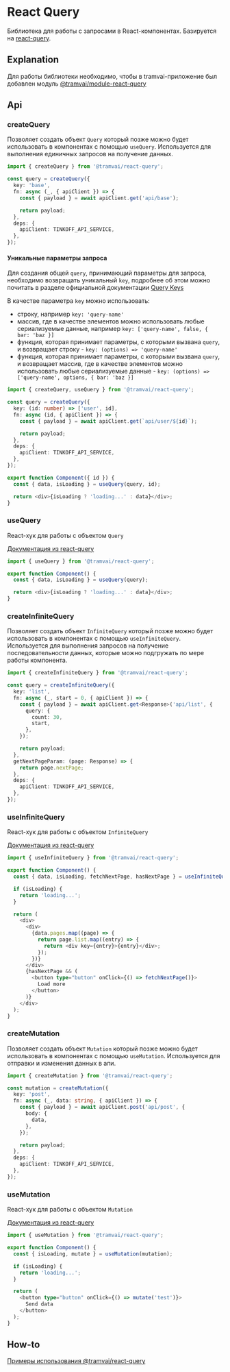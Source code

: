 # React Query

Библиотека для работы с запросами в React-компонентах. Базируется на [react-query](https://react-query.tanstack.com/).

## Explanation

Для работы библиотеки необходимо, чтобы в tramvai-приложение был добавлен модуль [@tramvai/module-react-query](references/modules/react-query.md)

## Api

### createQuery

Позволяет создать объект `Query` который позже можно будет использовать в компонентах с помощью `useQuery`. Используется для выполнения единичных запросов на получение данных.

```ts
import { createQuery } from '@tramvai/react-query';

const query = createQuery({
  key: 'base',
  fn: async (_, { apiClient }) => {
    const { payload } = await apiClient.get('api/base');

    return payload;
  },
  deps: {
    apiClient: TINKOFF_API_SERVICE,
  },
});
```

#### Уникальные параметры запроса

Для создания общей `query`, принимающий параметры для запроса, необходимо возвращать уникальный `key`,
подробнее об этом можно почитать в разделе официальной документации [Query Keys](https://react-query.tanstack.com/guides/query-keys)

В качестве параметра `key` можно использовать:

- строку, например `key: 'query-name'`
- массив, где в качестве элементов можно использовать любые сериализуемые данные, например `key: ['query-name', false, { bar: 'baz }]`
- функция, которая принимает параметры, с которыми вызвана `query`, и возвращает строку - `key: (options) => 'query-name'`
- функция, которая принимает параметры, с которыми вызвана `query`, и возвращает массив, где в качестве элементов можно использовать любые сериализуемые данные - `key: (options) => ['query-name', options, { bar: 'baz }]`

```ts
import { createQuery, useQuery } from '@tramvai/react-query';

const query = createQuery({
  key: (id: number) => ['user', id],
  fn: async (id, { apiClient }) => {
    const { payload } = await apiClient.get(`api/user/${id}`);

    return payload;
  },
  deps: {
    apiClient: TINKOFF_API_SERVICE,
  },
});

export function Component({ id }) {
  const { data, isLoading } = useQuery(query, id);

  return <div>{isLoading ? 'loading...' : data}</div>;
}
```

### useQuery

React-хук для работы с объектом `Query`

[Документация из react-query](https://react-query.tanstack.com/reference/useQuery)

```ts
import { useQuery } from '@tramvai/react-query';

export function Component() {
  const { data, isLoading } = useQuery(query);

  return <div>{isLoading ? 'loading...' : data}</div>;
}
```

### createInfiniteQuery

Позволяет создать объект `InfiniteQuery` который позже можно будет использовать в компонентах с помощью `useInfiniteQuery`. Используется для выполнения запросов на получение последовательности данных, которые можно подгружать по мере работы компонента.

```ts
import { createInfiniteQuery } from '@tramvai/react-query';

const query = createInfiniteQuery({
  key: 'list',
  fn: async (_, start = 0, { apiClient }) => {
    const { payload } = await apiClient.get<Response>('api/list', {
      query: {
        count: 30,
        start,
      },
    });

    return payload;
  },
  getNextPageParam: (page: Response) => {
    return page.nextPage;
  },
  deps: {
    apiClient: TINKOFF_API_SERVICE,
  },
});
```

### useInfiniteQuery

React-хук для работы с объектом `InfiniteQuery`

[Документация из react-query](https://react-query.tanstack.com/reference/useInfiniteQuery)

```ts
import { useInfiniteQuery } from '@tramvai/react-query';

export function Component() {
  const { data, isLoading, fetchNextPage, hasNextPage } = useInfiniteQuery(query);

  if (isLoading) {
    return 'loading...';
  }

  return (
    <div>
      <div>
        {data.pages.map((page) => {
          return page.list.map((entry) => {
            return <div key={entry}>{entry}</div>;
          });
        })}
      </div>
      {hasNextPage && (
        <button type="button" onClick={() => fetchNextPage()}>
          Load more
        </button>
      )}
    </div>
  );
}
```

### createMutation

Позволяет создать объект `Mutation` который позже можно будет использовать в компонентах с помощью `useMutation`. Используется для отправки и изменения данных в апи.

```ts
import { createMutation } from '@tramvai/react-query';

const mutation = createMutation({
  key: 'post',
  fn: async (_, data: string, { apiClient }) => {
    const { payload } = await apiClient.post('api/post', {
      body: {
        data,
      },
    });

    return payload;
  },
  deps: {
    apiClient: TINKOFF_API_SERVICE,
  },
});
```

### useMutation

React-хук для работы с объектом `Mutation`

[Документация из react-query](https://react-query.tanstack.com/reference/useMutation)

```ts
import { useMutation } from '@tramvai/react-query';

export function Component() {
  const { isLoading, mutate } = useMutation(mutation);

  if (isLoading) {
    return 'loading...';
  }

  return (
    <button type="button" onClick={() => mutate('test')}>
      Send data
    </button>
  );
}
```

## How-to

[Примеры использования @tramvai/react-query](how-to/react-query-usage.md)
